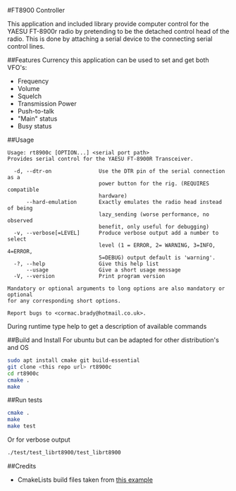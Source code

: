 #FT8900 Controller

This application and included library provide computer control for the YAESU FT-8900r radio by pretending to be the detached control head of the radio. 
This is done by attaching a serial device to the connecting serial control lines. 

##Features
Currency this application can be used to set and get both VFO's:
- Frequency
- Volume
- Squelch
- Transmission Power
- Push-to-talk
- "Main" status
- Busy status 

##Usage
```
Usage: rt8900c [OPTION...] <serial port path>
Provides serial control for the YAESU FT-8900R Transceiver.

  -d, --dtr-on               Use the DTR pin of the serial connection as a
                             power button for the rig. (REQUIRES compatible
                             hardware)
      --hard-emulation       Exactly emulates the radio head instead of being
                             lazy_sending (worse performance, no observed
                             benefit, only useful for debugging)
  -v, --verbose[=LEVEL]      Produce verbose output add a number to select
                             level (1 = ERROR, 2= WARNING, 3=INFO, 4=ERROR,
                             5=DEBUG) output default is 'warning'.
  -?, --help                 Give this help list
      --usage                Give a short usage message
  -V, --version              Print program version

Mandatory or optional arguments to long options are also mandatory or optional
for any corresponding short options.

Report bugs to <cormac.brady@hotmail.co.uk>.
```
During runtime type help to get a description of available commands 

##Build and Install
For ubuntu but can be adapted for other distribution's and OS
```bash
sudo apt install cmake git build-essential 
git clone <this repo url> rt8900c
cd rt8900c
cmake .
make
```

##Run tests
```bash
cmake .
make
make test
```
Or for verbose output
```bash
./test/test_librt8900/test_librt8900
```

##Credits
- CmakeLists build files taken from [this example](https://github.com/kaizouman/gtest-cmake-example)
